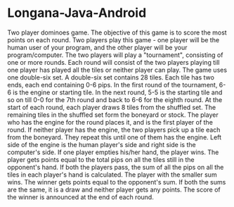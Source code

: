 # Longana-Java-Android
Two player dominoes game. The objective of this game is to score the most points on each round. Two players play this game - one player will be the human user of your program, and the other player will be your program/computer. The two players will play a "tournament", consisting of one or more rounds. Each round will consist of the two players playing till one player has played all the tiles or neither player can play. The game uses one double-six set. A double-six set contains 28 tiles. Each tile has two ends, each end containing 0-6 pips. In the first round of the tournament, 6-6 is the engine or starting tile. In the next round, 5-5 is the starting tile and so on till 0-0 for the 7th round and back to 6-6 for the eighth round. At the start of each round, each player draws 8 tiles from the shuffled set. The remaining tiles in the shuffled set form the boneyard or stock. The player who has the engine for the round places it, and is the first player of the round. If neither player has the engine, the two players pick up a tile each from the boneyard. They repeat this until one of them has the engine. Left side of the engine is the human player's side and right side is the computer's side. If one player empties his/her hand, the player wins. The player gets points equal to the total pips on all the tiles still in the opponent's hand. If both the players pass, the sum of all the pips on all the tiles in each player's hand is calculated. The player with the smaller sum wins. The winner gets points equal to the opponent's sum. If both the sums are the same, it is a draw and neither player gets any points. The score of the winner is announced at the end of each round. 
